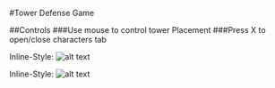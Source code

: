 #Tower Defense Game

##Controls
###Use mouse to control tower Placement
###Press X to open/close characters tab

Inline-Style:
![alt text](https://github.com/abdulrahman-anasr/Tower-Defense-Game/image1.png "First Image")

Inline-Style:
![alt text](https://github.com/abdulrahman-anasr/Tower-Defense-Game/image2.png "Second Image")
